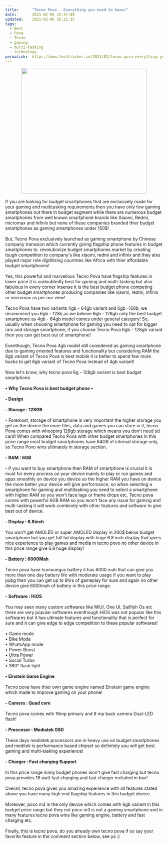 ```yaml
---
title:		"Tecno Pova - Everything you need to know!"
date:		2021-02-05 23:47:00
updated:	2021-02-06 16:21:15
tags: 
  - Best
  - Pova
  - Tecno
  - gaming
  - multi-tasking
  - technology	
permalink:	https://www.techtracker.in/2021/02/tecno-pova-everything-you-need-to-know.html
---
```


<div><div class="separator" style="clear: both; text-align: center;">
  <a href="https://lh3.googleusercontent.com/-4n4kt5Ats3M/YB2NdJtP38I/AAAAAAAADOI/4Mhi3CpX8fQj2bMXSXLPmHDU2OXKivBAgCLcBGAsYHQ/s1600/1612549484325917-0.png" imageanchor="1" style="margin-left: 1em; margin-right: 1em;">
    <img border="0" src="https://lh3.googleusercontent.com/-4n4kt5Ats3M/YB2NdJtP38I/AAAAAAAADOI/4Mhi3CpX8fQj2bMXSXLPmHDU2OXKivBAgCLcBGAsYHQ/s1600/1612549484325917-0.png" width="400">
  </a>
</div><br></div>If you are looking for budget smartphones that are exclusively made for your gaming and multitasking requirements then you have only few gaming smartphones out there in budget segment while there are numerous budget smartphones from well known smartphone brands like Xiaomi, Redmi, micromax and Infinix but none of these companies branded thier budget smartphones as gaming smartphones under 150$!&nbsp;<div><div><br></div><div>But, Tecno Pova exclusively launched as gaming smartphone by Chinese company transsion which currently giving flagship phone features in budget smartphones to&nbsp; revolutionize budget smartphones market by creating tough competition to company's like xiaomi, redmi and infinix and they also played major role digitilising countries like Africa with thier affordable budget smartphones!&nbsp;</div><div><br></div><div>Yes, this powerful and marvellous Tecno Pova have flagship features in lower price it is undoubtedly best for gaming and multi-tasking but also fabulous in every corner insense it is the best budget phone competing other budget smartphones producing companies like xiaomi, redmi, infinix or micromax as per our view!&nbsp;</div><div><br></div><div>Tecno Pova have two variants 4gb - 64gb variant and 6gb -128b, we recommend you 6gb - 128b as we believe 6gb - 128gb only the best budget smartphone as 4gb - 64gb model comes under general category! So, usually when choosing smartphone for gaming you need to opt for bigger ram and storage smartphone, if you choose Tecno Pova 6gb - 128gb variant then you can get best out of smartphone!&nbsp;</div><div><div><br></div><div>Eventhough, Tecno Pova 4gb model still considered as gaming smartphone due to gaming oriented features and functionality but considering RAM the 6gb variant of Tecno Pova is best mobile it is better to spend few more bucks to get 6gb variant of Tecno Pova instead of 4gb variant!&nbsp;</div></div><div><br></div><div>Now let's know, why tecno pova 6g - 128gb variant is best budget smartphone.&nbsp;<br></div><div><b><br></b></div><div><b>• Why Tecno Pova is best budget phone •</b></div><div><b><br></b></div><div><b>- Design</b></div><div><b><br></b></div><div><b>- Storage : 128GB</b><br></div><div><b><br></b></div><div>- Foremost, storage of smartphone is very important the higher storage you get on the device the more files, data and games you can store in it, tecno Pova comes with whooping 128gb storage which means you don't need sd card! When compared Tecno Pova with other budget smartphones in this price range most budget smartphones have 64GB of internal storage only, so Tecno Povo wins ultimately in storage section.&nbsp;</div><div><br></div><div><b>- RAM : 6GB</b></div><div><b><br></b></div><div><b>- </b>if you want to buy smartphone then RAM of smartphone is crucial it is must for every process on your device mainly to play or run games and apps smoothly on device you device so the higher RAM you have on device the more better your device will give performance, so when selecting a smartphone for gaming and multitasking you need to select a smartphone with higher RAM so you won't face lags or frame drops etc, Tecno pova comes with powerful 6GB RAM so you won't face any issue for gaming and multi-tasking it will work combinely with other features and software to give best out of device.</div><div><br></div><div><b>- Display : 6.8inch</b></div><div><b><br></b></div><div>You won't get AMOLED or super AMOLED display in 200$ below budget smartphone but you get full hd display with huge 6.8 inch display that gives nice experience to play games and media in tecno povo no other device in this price range give 6.8 huge display!&nbsp;</div><div><br></div><div><b>- Battery : 6000Mah</b></div><div><b><br></b></div><div>Tecno pova have humoungus battery it has 6000 mah that can give you more than one day battery life with moderate usage if you want to play pubg then you can get up to 6hrs of gameplay for sure and again no other device give 6000mah of battery in this price range.&nbsp;</div><div><br></div><div><b>- Software : HiOS</b></div><div><b><br></b></div><div>You may seen many custom softwares like MiUI, One UI, Sailfish Os etc there are very popular softwares eventhough HiOS was not popular like this softwares but it has ultimate features and functionality that is perfect for sure and it can give edge to edge competition to these popular softwares!&nbsp;</div><div><br></div><div>• Game mode</div><div>• Bike Mode</div><div>• WhatsApp mode</div><div>• Power Boost</div><div>• Ultra Power</div><div>• Social Turbo</div><div>• 360° flash light</div><div><br></div><div><b>• Einstein Game Engine</b></div><div><b><br></b></div><div>Tecno pova have thier own game engine named Einstein game engine which made to improve gaming on your phone!&nbsp;</div><div><b><br></b></div><div><b>- Camera : Quad core</b></div><div><b><br></b></div><div>Tecno pova comes with 16mp primary and 8 mp back camera Dual-LED flash!&nbsp;</div><div><b><br></b></div><div><b>- Proccesor : Mediatek G80</b></div><div><b><br></b></div><div>These days mediatek processors are in heavy use on budget smartphones and meditek is performance based chipset so definitely you will get best gaming and multi-tasking experience!&nbsp;</div><div><b><br></b></div><div><b>- Charger : Fast charging Support</b></div><div><b><br></b></div><div>In this price range many budget phones won't give fast charging but tecno pova provides 18 watt fast charging and fast charger included in box!&nbsp;</div><div><br></div><div>Overall, tecno pova gives you amazing experience with all features stated above you have many high end flagship features in this budget device.&nbsp;</div></div><div><br></div><div>Moreover, poco m3 is the only device which comes with 6gb variant in this budget price range but they not poco m3 is not a gaming smartphone and in many features tecno pova wins like gaming engine, battery and fast charging etc.&nbsp;</div><div><br></div><div>Finally, this is tecno pova, do you already own tecno pova if so say your favorite feature in the comment section below, see ya :)&nbsp;</div>
<!-- no comments on this post -->